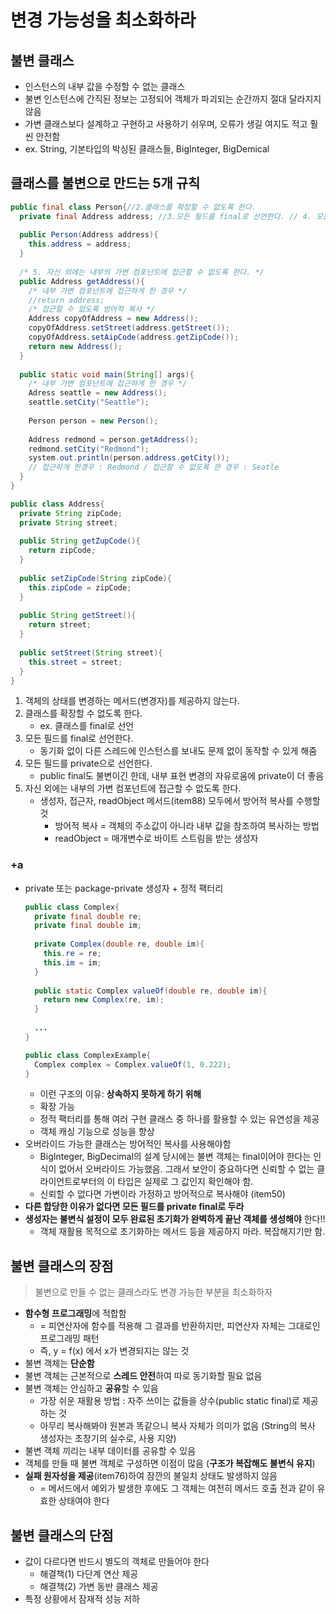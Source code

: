 # 변경 가능성을 최소화하라

## 불변 클래스
- 인스턴스의 내부 값을 수정할 수 없는 클래스
- 불변 인스턴스에 간직된 정보는 고정되어 객체가 파괴되는 순간까지 절대 달라지지 않음
- 가변 클래스보다 설계하고 구현하고 사용하기 쉬우며, 오류가 생길 여지도 적고 훨씬 안전함
- ex. String, 기본타입의 박싱된 클래스들, BigInteger, BigDemical


## 클래스를 불변으로 만드는 5개 규칙
```java
public final class Person{//2.클래스를 확장할 수 없도록 한다.
  private final Address address; //3.모든 필드를 final로 선언한다. // 4. 모든 필드를 private으로 선언한다.
  
  public Person(Address address){
    this.address = address;
  }
  
  /* 5. 자신 외에는 내부의 가변 컴포넌트에 접근할 수 없도록 한다. */
  public Address getAddress(){
    /* 내부 가변 컴포넌트에 접근하게 한 경우 */
    //return address;
    /* 접근할 수 없도록 방어적 복사 */
    Address copyOfAddress = new Address();
    copyOfAddress.setStreet(address.getStreet());
    copyOfAddress.setAipCode(address.getZipCode());
    return new Address();
  }
  
  public static void main(String[] args){
    /* 내부 가변 컴포넌트에 접근하게 한 경우 */
    Adress seattle = new Address();
    seattle.setCity("Seattle");
    
    Person person = new Person();
    
    Address redmond = person.getAddress();
    redmond.setCity("Redmond");
    system.out.println(person.address.getCity());
    // 접근하게 한경우 : Redmond / 접근할 수 없도록 한 경우 : Seatle
  }
}

public class Address{
  private String zipCode;
  private String street;
  
  public String getZupCode(){
    return zipCode;
  }
  
  public setZipCode(String zipCode){
    this.zipCode = zipCode;
  }
  
  public String getStreet(){
    return street;
  }
  
  public setStreet(String street){
    this.street = street;
  }
}
```
1. 객체의 상태를 변경하는 메서드(변경자)를 제공하지 않는다.
2. 클래스를 확장할 수 없도록 한다.
    - ex. 클래스를 final로 선언
3. 모든 필드를 final로 선언한다.
    - 동기화 없이 다른 스레드에 인스턴스를 보내도 문제 없이 동작할 수 있게 해줌
4. 모든 필드를 private으로 선언한다.
    - public final도 불변이긴 한데, 내부 표현 변경의 자유로움에 private이 더 좋음
5. 자신 외에는 내부의 가변 컴포넌트에 접근할 수 없도록 한다.
    - 생성자, 접근자, readObject 메서드(item88) 모두에서 방어적 복사를 수행할 것
        * 방어적 복사 = 객체의 주소값이 아니라 내부 값을 참조하여 복사하는 방법
        * readObject = 매개변수로 바이트 스트림을 받는 생성자

### +a
- private 또는 package-private 생성자 + 정적 팩터리
    ```java
    public class Complex{
      private final double re;
      private final double im;
      
      private Complex(double re, double im){
        this.re = re;
        this.im = im;
      }
      
      public static Complex valueOf(double re, double im){
        return new Complex(re, im);
      }
      
      ... 
    }

    public class ComplexExample{
      Complex complex = Complex.valueOf(1, 0.222);
    }
    ``` 
    * 이런 구조의 이유: **상속하지 못하게 하기 위해**
    * 확장 가능
    * 정적 팩터리를 통해 여러 구현 클래스 중 하나를 활용할 수 있는 유연성을 제공
    * 객체 캐싱 기능으로 성능을 향상
- 오버라이드 가능한 클래스는 방어적인 복사를 사용해야함
    * BigInteger, BigDecimal의 설계 당시에는 불변 객체는 final이어야 한다는 인식이 없어서 오버라이드 가능했음. 그래서 보안이 중요하다면 신뢰할 수 없는 클라이언트로부터의 이 타입은 실제로 그 값인지 확인해야 함.
    * 신뢰할 수 없다면 가변이라 가정하고 방어적으로 복사해야 (item50)
- **다른 합당한 이유가 없다면 모든 필드를 private final로 두라**
- **생성자는 불변식 설정이 모두 완료된 초기화가 완벽하게 끝난 객체를 생성해야** 한다!!
    * 객체 재활용 목적으로 초기화하는 메서드 등을 제공하지 마라. 복잡해지기만 함.


## 불변 클래스의 장점
> 불변으로 만들 수 없는 클래스라도 변경 가능한 부분을 최소화하자
- **함수형 프로그래밍**에 적합함
    * = 피연산자에 함수를 적용해 그 결과를 반환하지만, 피연산자 자체는 그대로인 프로그래밍 패턴
    * 즉, y = f(x) 에서 x가 변경되지는 않는 것
- 불변 객체는 **단순함**
- 불변 객체는 근본적으로 **스레드 안전**하여 따로 동기화할 필요 없음
- 불변 객체는 안심하고 **공유**할 수 있음
    * 가장 쉬운 재활용 방법 : 자주 쓰이는 값들을 상수(public static final)로 제공하는 것
    * 아무리 복사해봐야 원본과 똑같으니 복사 자체가 의미가 없음 (String의 복사 생성자는 초창기의 실수로, 사용 지양)
- 불변 객체 끼리는 내부 데이터를 공유할 수 있음
- 객체를 만들 때 불변 객체로 구성하면 이점이 많음 (**구조가 복잡해도 불변식 유지**)
- **실패 원자성을 제공**(item76)하여 잠깐의 불일치 상태도 발생하지 않음
    * = 메서드에서 예외가 발생한 후에도 그 객체는 여전히 메서드 호출 전과 같이 유효한 상태여야 한다


## 불변 클래스의 단점
- 값이 다르다면 반드시 별도의 객체로 만들어야 한다
    * 해결책(1) 다단계 연산 제공
    * 해결책(2) 가변 동반 클래스 제공
- 특정 상황에서 잠재적 성능 저하